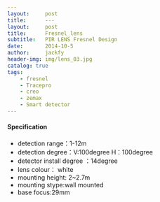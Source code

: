 ```yaml
---
layout:     post
title:      ---
layout:     post
title:      Fresnel_lens
subtitle:   PIR LENS Fresnel Design
date:       2014-10-5
author:     jackfy
header-img: img/lens_03.jpg
catalog: true
tags:
    - fresnel
    - Tracepro
    - creo
    - zemax
    - Smart detector 
---
```

#### Specification
- detection range：1-12m
- detection degree：V:100degree   H：100degree
- detector install degree ：14degree
- lens colour： white
- mounting height: 2~2.7m
- mounting stype:wall mounted
- base focus:29mm
